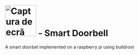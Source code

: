 #  <img width="100" alt="Captura de ecrã 2022-12-27, às 18 02 29" src= "https://github.com/fabiodao/Door_SmartDoorbell/assets/73181897/e9df3100-df9a-4505-ab51-80c5c614c2d4"> - Smart Doorbell 

 A smart doorbel implemented on a raspberry pi using buildroot


<picture>
  <source media="(prefers-color-scheme: dark)" srcset="https://github.com/fabiodao/Door_SmartDoorbell/assets/73181897/e9df3100-df9a-4505-ab51-80c5c614c2d4">
</picture>

